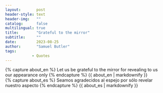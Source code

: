 ```yaml
---
layout:       post
header-style: text
header-img:   ""
catalog:      false
multilingual: true
title:        "Grateful to the mirror"
subtitle:     ""
date:         2023-08-25
author:       "Samuel Butler"
tags:
            - Quotes
---
```


<div class="en post-container">
    {% capture about_en %}
    Let us be grateful to the mirror for revealing to us our appearance only
    {% endcapture %}
    {{ about_en | markdownify }}
</div>

<div class="es post-container">
    {% capture about_es %}
    Seamos agradecidos al espejo por sólo revelar nuestro aspecto
    {% endcapture %}
    {{ about_es | markdownify }}
</div>